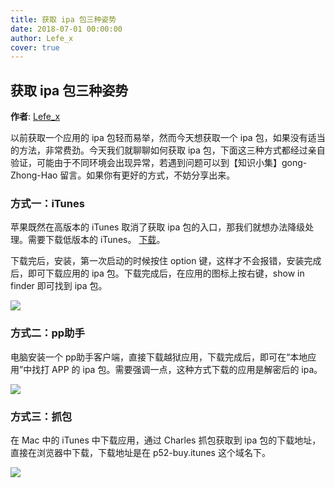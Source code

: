 ```yaml
---
title: 获取 ipa 包三种姿势
date: 2018-07-01 00:00:00
author: Lefe_x
cover: true
---
```


获取 ipa 包三种姿势
--------
**作者**: [Lefe_x](https://weibo.com/u/5953150140)

以前获取一个应用的 ipa 包轻而易举，然而今天想获取一个 ipa 包，如果没有适当的方法，非常费劲。今天我们就聊聊如何获取 ipa 包，下面这三种方式都经过亲自验证，可能由于不同环境会出现异常，若遇到问题可以到【知识小集】gong-Zhong-Hao 留言。如果你有更好的方式，不妨分享出来。

### 方式一：iTunes

苹果既然在高版本的 iTunes 取消了获取 ipa 包的入口，那我们就想办法降级处理。需要下载低版本的 iTunes。 [下载](http://secure-appldnld.apple.com/itunes12/091-33628-20170922-EF8F0FE4-9FEF-11E7-B113-91CF9A97A551/iTunes12.6.3.dmg)。

下载完后，安装，第一次启动的时候按住 option 键，这样才不会报错，安装完成后，即可下载应用的 ipa 包。下载完成后，在应用的图标上按右键，show in finder 即可找到 ipa 包。

![](https://github.com/awesome-tips/iOS-Tips/blob/master/images/2018/06/4-1.jpg)


### 方式二：pp助手

电脑安装一个 pp助手客户端，直接下载越狱应用，下载完成后，即可在“本地应用”中找打 APP 的 ipa 包。需要强调一点，这种方式下载的应用是解密后的 ipa。

![](https://github.com/awesome-tips/iOS-Tips/blob/master/images/2018/06/4-2.jpg)

### 方式三：抓包

在 Mac 中的 iTunes 中下载应用，通过 Charles 抓包获取到 ipa 包的下载地址，直接在浏览器中下载，下载地址是在 p52-buy.itunes 这个域名下。

![](https://github.com/awesome-tips/iOS-Tips/blob/master/images/2018/06/4-3.jpg)